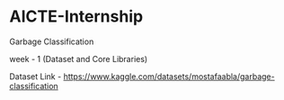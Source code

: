 # AICTE-Internship

Garbage Classification

week - 1 (Dataset and Core Libraries)

Dataset Link - https://www.kaggle.com/datasets/mostafaabla/garbage-classification
